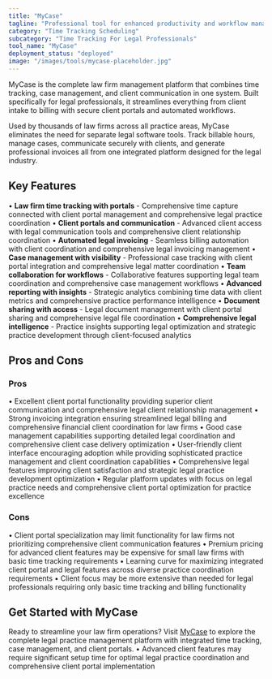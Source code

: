 ```yaml
---
title: "MyCase"
tagline: "Professional tool for enhanced productivity and workflow management"
category: "Time Tracking Scheduling"
subcategory: "Time Tracking For Legal Professionals"
tool_name: "MyCase"
deployment_status: "deployed"
image: "/images/tools/mycase-placeholder.jpg"
---
```

MyCase is the complete law firm management platform that combines time tracking, case management, and client communication in one system. Built specifically for legal professionals, it streamlines everything from client intake to billing with secure client portals and automated workflows.

Used by thousands of law firms across all practice areas, MyCase eliminates the need for separate legal software tools. Track billable hours, manage cases, communicate securely with clients, and generate professional invoices all from one integrated platform designed for the legal industry.

## Key Features

• **Law firm time tracking with portals** - Comprehensive time capture connected with client portal management and comprehensive legal practice coordination
• **Client portals and communication** - Advanced client access with legal communication tools and comprehensive client relationship coordination
• **Automated legal invoicing** - Seamless billing automation with client coordination and comprehensive legal invoicing management
• **Case management with visibility** - Professional case tracking with client portal integration and comprehensive legal matter coordination
• **Team collaboration for workflows** - Collaborative features supporting legal team coordination and comprehensive case management workflows
• **Advanced reporting with insights** - Strategic analytics combining time data with client metrics and comprehensive practice performance intelligence
• **Document sharing with access** - Legal document management with client portal sharing and comprehensive legal file coordination
• **Comprehensive legal intelligence** - Practice insights supporting legal optimization and strategic practice development through client-focused analytics

## Pros and Cons

### Pros
• Excellent client portal functionality providing superior client communication and comprehensive legal client relationship management
• Strong invoicing integration ensuring streamlined legal billing and comprehensive financial client coordination for law firms
• Good case management capabilities supporting detailed legal coordination and comprehensive client case delivery optimization
• User-friendly client interface encouraging adoption while providing sophisticated practice management and client coordination capabilities
• Comprehensive legal features improving client satisfaction and strategic legal practice development optimization
• Regular platform updates with focus on legal practice needs and comprehensive client portal optimization for practice excellence

### Cons
• Client portal specialization may limit functionality for law firms not prioritizing comprehensive client communication features
• Premium pricing for advanced client features may be expensive for small law firms with basic time tracking requirements
• Learning curve for maximizing integrated client portal and legal features across diverse practice coordination requirements
• Client focus may be more extensive than needed for legal professionals requiring only basic time tracking and billing functionality

## Get Started with MyCase

Ready to streamline your law firm operations? Visit [MyCase](https://www.mycase.com) to explore the complete legal practice management platform with integrated time tracking, case management, and client portals.
• Advanced client features may require significant setup time for optimal legal practice coordination and comprehensive client portal implementation